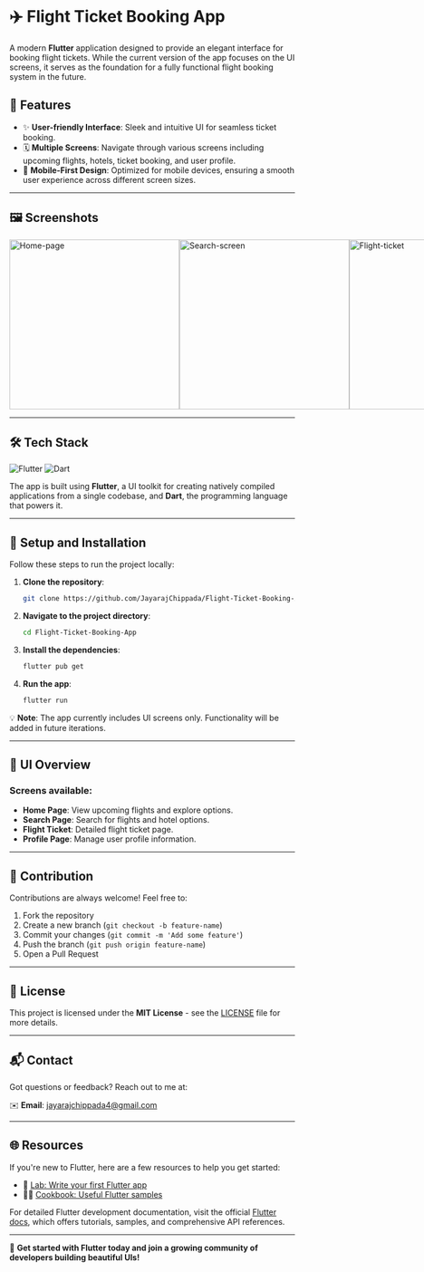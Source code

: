 # ✈️ Flight Ticket Booking App

A modern **Flutter** application designed to provide an elegant interface for booking flight tickets. While the current version of the app focuses on the UI screens, it serves as the foundation for a fully functional flight booking system in the future.

## 🚀 Features

- ✨ **User-friendly Interface**: Sleek and intuitive UI for seamless ticket booking.
- 🗓️ **Multiple Screens**: Navigate through various screens including upcoming flights, hotels, ticket booking, and user profile.
- 📱 **Mobile-First Design**: Optimized for mobile devices, ensuring a smooth user experience across different screen sizes.

---

## 🖼️ Screenshots

<div style="display: flex; flex-direction: row; justify-content: space-between;">
    <img src="https://github.com/user-attachments/assets/953caaca-3217-4f21-88e0-77385e2b911b" alt="Home-page" height="300"/>
    <img src="https://github.com/user-attachments/assets/1a680d87-9f3e-44f5-97e9-fb282e83e8eb" alt="Search-screen" height="300"/>
    <img src="https://github.com/user-attachments/assets/0722cf8b-28fd-4fe8-a9d2-d8ff17e8ecb8" alt="Flight-ticket" height="300"/>
    <img src="https://github.com/user-attachments/assets/1a00da43-83e4-43d0-8e22-9d1ecd8831f9" alt="Profile-screen" height="300"/>
</div>

---

## 🛠️ Tech Stack

![Flutter](https://img.shields.io/badge/Flutter-02569B?style=for-the-badge&logo=flutter&logoColor=white)
![Dart](https://img.shields.io/badge/Dart-0175C2?style=for-the-badge&logo=dart&logoColor=white)

The app is built using **Flutter**, a UI toolkit for creating natively compiled applications from a single codebase, and **Dart**, the programming language that powers it.

---

## 📝 Setup and Installation

Follow these steps to run the project locally:

1. **Clone the repository**:
    ```bash
    git clone https://github.com/JayarajChippada/Flight-Ticket-Booking-App.git
    ```
2. **Navigate to the project directory**:
    ```bash
    cd Flight-Ticket-Booking-App
    ```
3. **Install the dependencies**:
    ```bash
    flutter pub get
    ```
4. **Run the app**:
    ```bash
    flutter run
    ```

💡 **Note**: The app currently includes UI screens only. Functionality will be added in future iterations.

---

## 🎨 UI Overview

### Screens available:
- **Home Page**: View upcoming flights and explore options.
- **Search Page**: Search for flights and hotel options.
- **Flight Ticket**: Detailed flight ticket page.
- **Profile Page**: Manage user profile information.

---

## 🤝 Contribution

Contributions are always welcome! Feel free to:
1. Fork the repository
2. Create a new branch (`git checkout -b feature-name`)
3. Commit your changes (`git commit -m 'Add some feature'`)
4. Push the branch (`git push origin feature-name`)
5. Open a Pull Request

---

## 📄 License

This project is licensed under the **MIT License** - see the [LICENSE](LICENSE) file for more details.

---

## 📬 Contact

Got questions or feedback? Reach out to me at:

✉️ **Email**: jayarajchippada4@gmail.com

---

## 🌐 Resources

If you're new to Flutter, here are a few resources to help you get started:

- 📘 [Lab: Write your first Flutter app](https://docs.flutter.dev/get-started/codelab)
- 🧑‍🍳 [Cookbook: Useful Flutter samples](https://docs.flutter.dev/cookbook)

For detailed Flutter development documentation, visit the official [Flutter docs](https://docs.flutter.dev/), which offers tutorials, samples, and comprehensive API references.

---

🌟 **Get started with Flutter today and join a growing community of developers building beautiful UIs!**
